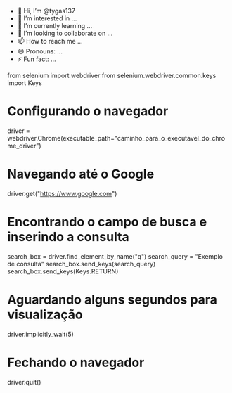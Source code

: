 - 👋 Hi, I’m @tygas137
- 👀 I’m interested in ...
- 🌱 I’m currently learning ...
- 💞️ I’m looking to collaborate on ...
- 📫 How to reach me ...
- 😄 Pronouns: ...
- ⚡ Fun fact: ...

<!---
tygas137/tygas137 is a ✨ special ✨ repository because its `README.md` (this file) appears on your GitHub profile.
You can click the Preview link to take a look at your changes.
--->
from selenium import webdriver
from selenium.webdriver.common.keys import Keys

# Configurando o navegador
driver = webdriver.Chrome(executable_path="caminho_para_o_executavel_do_chrome_driver")

# Navegando até o Google
driver.get("https://www.google.com")

# Encontrando o campo de busca e inserindo a consulta
search_box = driver.find_element_by_name("q")
search_query = "Exemplo de consulta"
search_box.send_keys(search_query)
search_box.send_keys(Keys.RETURN)

# Aguardando alguns segundos para visualização
driver.implicitly_wait(5)

# Fechando o navegador
driver.quit()
